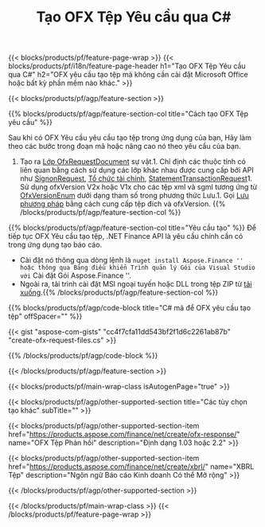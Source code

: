 ﻿---
title: Tạo OFX Tệp Yêu cầu qua C#
description: Mã mẫu cho OFX yêu cầu tạo tệp. Sử dụng API mã mẫu để tạo hàng loạt OFX tệp yêu cầu trong các ứng dụng dựa trên .NET. 
url: /vi/net/create/ofx-request/
family: finance
platformtag: net
feature: create
informat: OFX Request
outformat: 
otherformats: OFX Response
---
{{< blocks/products/pf/feature-page-wrap >}}
{{< blocks/products/pf/i18n/feature-page-header h1="Tạo OFX Tệp Yêu cầu qua C#" h2="OFX yêu cầu tạo tệp mà không cần cài đặt Microsoft Office hoặc bất kỳ phần mềm nào khác." >}}

{{< blocks/products/pf/agp/feature-section >}}

{{% blocks/products/pf/agp/feature-section-col title="Cách tạo OFX Tệp yêu cầu" %}}

Sau khi có OFX Yêu cầu yêu cầu tạo tệp trong ứng dụng của bạn, Hãy làm theo các bước trong đoạn mã hoặc nâng cao nó theo yêu cầu của bạn.

1. Tạo ra [Lớp OfxRequestDocument](https://apireference.aspose.com/finance/net/aspose.finance.ofx/ofxrequestdocument) sự vật.1. Chỉ định các thuộc tính có liên quan bằng cách sử dụng các lớp khác nhau được cung cấp bởi API như [SignonRequest](https://apireference.aspose.com/finance/net/aspose.finance.ofx.signon/signonrequest), [Tổ chức tài chính](https://apireference.aspose.com/finance/net/aspose.finance.ofx.signon/financialinstitution), [StatementTransactionRequest](https://apireference.aspose.com/finance/net/aspose.finance.ofx.bank/statementtransactionrequest)1. Sử dụng ofxVersion V2x hoặc V1x cho các tệp xml và sgml tương ứng từ [OfxVersionEnum](https://apireference.aspose.com/finance/net/aspose.finance.ofx/ofxversionenum) dưới dạng tham số trong phương thức Lưu.1. Gọi [Lưu phương pháp](https://apireference.aspose.com/finance/net/aspose.finance.ofx/ofxrequestdocument/methods/save) bằng cách cung cấp tệp đích và ofxVersion.
{{% /blocks/products/pf/agp/feature-section-col %}}

{{% blocks/products/pf/agp/feature-section-col title="Yêu cầu tạo" %}}
Để tiếp tục OFX Yêu cầu tạo tệp, .NET Finance API là yêu cầu chính cần có trong ứng dụng tạo báo cáo. 
- Cài đặt nó thông qua dòng lệnh là `` nuget install Aspose.Finance '' hoặc thông qua Bảng điều khiển Trình quản lý Gói của Visual Studio với `` Cài đặt Gói Aspose.Finance ''.
- Ngoài ra, tải trình cài đặt MSI ngoại tuyến hoặc DLL trong tệp ZIP từ [tải xuống](https://downloads.aspose.com/finance/net).{{% /blocks/products/pf/agp/feature-section-col %}}

{{% blocks/products/pf/agp/code-block title="C# mã để OFX yêu cầu tạo tệp" offSpacer="" %}}

{{< gist "aspose-com-gists" "cc4f7cfa11dd543bf2f1d6c2261ab87b" "create-ofx-request-files.cs" >}}

{{% /blocks/products/pf/agp/code-block %}}

{{< /blocks/products/pf/agp/feature-section >}}

{{< blocks/products/pf/main-wrap-class isAutogenPage="true" >}}

{{< blocks/products/pf/agp/other-supported-section title="Các tùy chọn tạo khác" subTitle="" >}}

{{< blocks/products/pf/agp/other-supported-section-item href="https://products.aspose.com/finance/net/create/ofx-response/" name="OFX Tệp Phản hồi" description="Định dạng 1.03 hoặc 2.2" >}}

{{< blocks/products/pf/agp/other-supported-section-item href="https://products.aspose.com/finance/net/create/xbrl/" name="XBRL Tệp" description="Ngôn ngữ Báo cáo Kinh doanh Có thể Mở rộng" >}}


{{< /blocks/products/pf/agp/other-supported-section >}}

{{< /blocks/products/pf/main-wrap-class >}}
{{< /blocks/products/pf/feature-page-wrap >}}